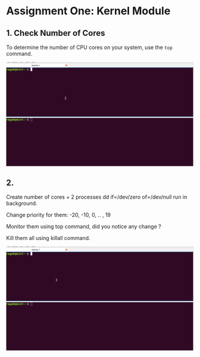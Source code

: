 # Assignment One: Kernel Module

## 1. Check Number of Cores

To determine the number of CPU cores on your system, use the `top` command. 

![1. Check Number of Cores](how_many_cores.gif)


## 2. 
Create number of cores + 2 processes dd if=/dev/zero of=/dev/null run in background.

Change priority for them:
-20, -10, 0, .. , 19

Monitor them using top command, did you notice any change ?

Kill them all using killall command.


![2](create_process_monitor_cahngePriority.gif)